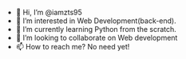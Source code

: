 - 👋 Hi, I’m @iamzts95
- 👀 I’m interested in Web Development(back-end).
- 🌱 I’m currently learning Python from the scratch.
- 💞️ I’m looking to collaborate on Web development
- 📫 How to reach me? No need yet!

<!---
iamzts95/iamzts95 is a ✨ special ✨ repository because its `README.md` (this file) appears on your GitHub profile.
You can click the Preview link to take a look at your changes.
--->
